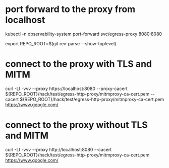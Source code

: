 
# port forward to the proxy from localhost
kubectl -n observability-system port-forward svc/egress-proxy 8080:8080


export REPO_ROOT=$(git rev-parse --show-toplevel)

# connect to the proxy with TLS and MITM
curl -LI -vvv --proxy https://localhost:8080 --proxy-cacert ${REPO_ROOT}/hack/test/egress-http-proxy/mitmproxy-ca-cert.pem --cacert ${REPO_ROOT}/hack/test/egress-http-proxy/mitmproxy-ca-cert.pem https://www.google.com/

# connect to the proxy without TLS and MITM
curl -LI -vvv --proxy http://localhost:8080 --cacert ${REPO_ROOT}/hack/test/egress-http-proxy/mitmproxy-ca-cert.pem https://www.google.com/